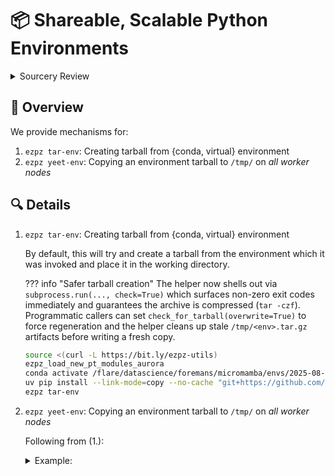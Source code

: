 # 📦 Shareable, Scalable Python Environments

<!--
- We can use the
  [ezpz/utils/`yeet_env.py`](https://github.com/saforem2/ezpz/blob/main/src/ezpz/utils/yeet_env.py)
  utility to distribute our tarball (containing the python environment) to
  `/tmp/` on all of our worker nodes.

  ```bash
  TARBALL=/flare/datascience/foremans/micromamba/envs/2025-07-pt28.tar.gz
  ezpz yeet-env --src "${TARBALL}" --dst "/tmp/$(basename ${TARBALL})" --d
  conda deactivate
  conda activate "/tmp/$(basename ${TARBALL})"
  ```
-->
<details closed><summary>Sourcery Review</summary>

<!-- Generated by sourcery-ai[bot]: start review_guide -->

## Reviewer's Guide

This PR reorganizes the utils package, adds robust distributed tarball transfer scripts and CLI, and refactors the core launch/PBS routines for more flexible command construction, parameter validation, and enhanced logging/filtering.

#### Sequence diagram for distributed tarball transfer and extraction

```mermaid
sequenceDiagram
    participant User as actor
    participant YeetEnv
    participant YeetTarball
    participant ezpz
    User->>YeetEnv: Run ezpz yeet-env CLI
    YeetEnv->>ezpz: setup_torch()
    YeetEnv->>ezpz.pbs: get_pbs_launch_cmd(ngpu_per_host=1)
    YeetEnv->>ezpz.launch: launch(cmd_to_launch=python3 -m ezpz.utils.yeet_tarball ...)
    ezpz.launch->>YeetTarball: python3 -m ezpz.utils.yeet_tarball --src ... --dst ... --d
    YeetTarball->>ezpz: get_rank(), get_world_size()
    YeetTarball->>YeetTarball: Transfer(src, dst, decompress, chunk_size, flags)
    YeetTarball->>ezpz.dist: broadcast(data, root=0)
    YeetTarball->>OS: Write file, decompress tarball
```

#### Class diagram for new distributed tarball transfer utilities

```mermaid
classDiagram
    class YeetTarball {
        +parse_args() argparse.Namespace
        +bcast_chunk(A, chunk_size)
        +Transfer(src, dst, decompress, chunk_size, flags)
        +main()
    }
    class YeetEnv {
        +main()
    }
    YeetEnv --> YeetTarball : uses
    YeetTarball ..> ezpz : depends on
    YeetEnv ..> ezpz : depends on
    YeetEnv ..> ezpz.pbs : uses
    YeetEnv ..> ezpz.launch : uses
```

#### Class diagram for refactored launch and PBS routines

```mermaid
classDiagram
    class Launch {
        +launch(launch_cmd, cmd_to_launch, filters, include_python)
        +build_launch_cmd(hostfile)
        +get_aurora_filters(additional_filters)
        +run_command(command, filters)
    }
    class PBS {
        +get_pbs_launch_cmd(ngpus, ngpu_per_host, nhosts, hostfile)
        +build_launch_cmd(hostfile)
        +get_pbs_env()
    }
    Launch ..> PBS : uses
    Launch ..> ezpz : uses
    PBS ..> ezpz : uses
```

#### Class diagram for improved torch distributed setup

```mermaid
classDiagram
    class Dist {
        +setup_torch_DDP(rank, world_size, timeout, backend)
    }
    Dist ..> torch.distributed : uses
```

### File-Level Changes

| Change | Details | Files |
| ------ | ------- | ----- |
| Add distributed tarball transfer utilities and CLI entry | <ul><li>Introduce yeet_tarball.py with chunked broadcast and extraction logic</li><li>Add yeet_env.py as a CLI entrypoint for launching distributed transfers</li><li>Register ezpz yeet-env in pyproject.toml</li><li>Restructure utils package by renaming utils.py to utils/__init__.py</li></ul> | `src/ezpz/utils/yeet_tarball.py`<br/>`src/ezpz/utils/yeet_env.py`<br/>`pyproject.toml`<br/>`src/ezpz/utils/__init__.py` |
| Refactor PBS launch command computation with robust parameters and logging | <ul><li>Compute ngpus, nhosts, and ngpu_per_host with validation assertions and fallbacks</li><li>Unify hostfile fallback resolution</li><li>Add info/warning logs about GPU usage and mismatches</li><li>Update build_launch_cmd to accept a hostfile argument and delegate to get_pbs_launch_cmd</li></ul> | `src/ezpz/pbs.py` |
| Enhance launch command construction, filtering, and logging | <ul><li>Introduce EZPZ_LOG_LEVEL and adapt filtering logic in get_aurora_filters</li><li>Log number of filters in run_command</li><li>Extend filtering to include Sunspot and conditional debug behavior</li><li>Update launch() signature to accept launch_cmd and include_python flag</li><li>Dynamically prepend Python executable only when necessary</li></ul> | `src/ezpz/launch.py` |
| Protect torch Distributed initialization | <ul><li>Import torch.distributed and guard init_process_group with is_initialized() check</li></ul> | `src/ezpz/dist.py` |
| Update test script to new launch signature | <ul><li>Modify test.py to call launch(cmd_to_launch=...) instead of positional args</li></ul> | `src/ezpz/test.py` |

---

<details>
<summary>Tips and commands</summary>

#### Interacting with Sourcery

- **Trigger a new review:** Comment `@sourcery-ai review` on the pull request.
- **Continue discussions:** Reply directly to Sourcery's review comments.
- **Generate a GitHub issue from a review comment:** Ask Sourcery to create an
  issue from a review comment by replying to it. You can also reply to a
  review comment with `@sourcery-ai issue` to create an issue from it.
- **Generate a pull request title:** Write `@sourcery-ai` anywhere in the pull
  request title to generate a title at any time. You can also comment
  `@sourcery-ai title` on the pull request to (re-)generate the title at any time.
- **Generate a pull request summary:** Write `@sourcery-ai summary` anywhere in
  the pull request body to generate a PR summary at any time exactly where you
  want it. You can also comment `@sourcery-ai summary` on the pull request to
  (re-)generate the summary at any time.
- **Generate reviewer's guide:** Comment `@sourcery-ai guide` on the pull
  request to (re-)generate the reviewer's guide at any time.
- **Resolve all Sourcery comments:** Comment `@sourcery-ai resolve` on the
  pull request to resolve all Sourcery comments. Useful if you've already
  addressed all the comments and don't want to see them anymore.
- **Dismiss all Sourcery reviews:** Comment `@sourcery-ai dismiss` on the pull
  request to dismiss all existing Sourcery reviews. Especially useful if you
  want to start fresh with a new review - don't forget to comment
  `@sourcery-ai review` to trigger a new review!

#### Customizing Your Experience

Access your [dashboard](https://app.sourcery.ai) to:
- Enable or disable review features such as the Sourcery-generated pull request
  summary, the reviewer's guide, and others.
- Change the review language.
- Add, remove or edit custom review instructions.
- Adjust other review settings.

#### Getting Help

- [Contact our support team](mailto:support@sourcery.ai) for questions or feedback.
- Visit our [documentation](https://docs.sourcery.ai) for detailed guides and information.
- Keep in touch with the Sourcery team by following us on [X/Twitter](https://x.com/SourceryAI), [LinkedIn](https://www.linkedin.com/company/sourcery-ai/) or [GitHub](https://github.com/sourcery-ai).

</details>

<!-- Generated by sourcery-ai[bot]: end review_guide -->


</details>


## 👀 Overview

We provide mechanisms for:

1. `ezpz tar-env`: Creating tarball from {conda, virtual} environment
2. `ezpz yeet-env`: Copying an environment tarball to `/tmp/` on _all worker nodes_

## 🔍 Details

1. `ezpz tar-env`: Creating tarball from {conda, virtual} environment

   By default, this will try and create a tarball from the environment which it
   was invoked and place it in the working directory.

   ??? info "Safer tarball creation"
       The helper now shells out via `subprocess.run(..., check=True)` which
       surfaces non-zero exit codes immediately and guarantees the archive is
       compressed (`tar -czf`). Programmatic callers can set
       `check_for_tarball(overwrite=True)` to force regeneration and the helper
       cleans up stale `/tmp/<env>.tar.gz` artifacts before writing a fresh copy.

   ```bash
   source <(curl -L https://bit.ly/ezpz-utils)
   ezpz_load_new_pt_modules_aurora
   conda activate /flare/datascience/foremans/micromamba/envs/2025-08-pt29
   uv pip install --link-mode=copy --no-cache "git+https://github.com/saforem2/ezpz"
   ezpz tar-env
   ```

2. `ezpz yeet-env`: Copying an environment tarball to `/tmp/` on _all worker nodes_

   Following from (1.):

   <details closed><summary>Example:</summary>

   ```bash
   #[🐍 aurora_nre_models_frameworks-2025.0.0](👻 Megatron-DeepSpeed-aurora_nre_models_frameworks-2025.0.0)
   #[/f/A/A/E/A/l/t/Megatron-DeepSpeed][🌱 saforem2/fix-formatting][📝✓] [⏱️ 39s]
   #[08/27/25 @ 07:05:40][x4310c3s2b0n0]
   ; ezpz yeet-env --src /flare/datascience/foremans/micromamba/envs/2025-07-pt28.tar.gz
   [W827 07:06:16.417068005 OperatorEntry.cpp:155] Warning: Warning only once for all operators,  other operators may also be overridden.
     Overriding a previously registered kernel for the same operator and the same dispatch key
     operator: aten::_cummax_helper(Tensor self, Tensor(a!) values, Tensor(b!) indices, int dim) -> ()
       registered at /build/pytorch/build/aten/src/ATen/RegisterSchema.cpp:6
     dispatch key: XPU
     previous kernel: registered at /build/pytorch/build/aten/src/ATen/RegisterCPU.cpp:30476
          new kernel: registered at /build/intel-pytorch-extension/build/Release/csrc/gpu/csrc/aten/generated/ATen/RegisterXPU.cpp:2971 (function operator())
   AttributeError: 'MessageFactory' object has no attribute 'GetPrototype'
   AttributeError: 'MessageFactory' object has no attribute 'GetPrototype'
   AttributeError: 'MessageFactory' object has no attribute 'GetPrototype'
   AttributeError: 'MessageFactory' object has no attribute 'GetPrototype'
   AttributeError: 'MessageFactory' object has no attribute 'GetPrototype'
   [2025-08-27 07:06:31,305112][I][ezpz/__init__:266:<module>] Setting logging level to 'INFO' on 'RANK == 0'
   [2025-08-27 07:06:31,307431][I][ezpz/__init__:267:<module>] Setting logging level to 'CRITICAL' on all others 'RANK != 0'
   [2025-08-27 07:06:31,370862][I][ezpz/pbs:228:get_pbs_launch_cmd] ⚠️ Using [2/24] GPUs [2 hosts] x [1 GPU/host]
   [2025-08-27 07:06:31,371583][W][utils/_logger:68:warning] [🚧 WARNING] Using only [2/24] available GPUs!!


   [2025-08-27 07:06:31,372710][I][ezpz/launch:356:launch] ----[🍋 ezpz.launch][started][2025-08-27-070631]----
   [2025-08-27 07:06:35,996997][I][ezpz/launch:361:launch] Job ID: 7423085
   [2025-08-27 07:06:35,997889][I][ezpz/launch:362:launch] nodelist: ['x4310c3s2b0n0', 'x4310c3s3b0n0']
   [2025-08-27 07:06:35,998288][I][ezpz/launch:363:launch] hostfile: /var/spool/pbs/aux/7423085.aurora-pbs-0001.hostmgmt.cm.aurora.alcf.anl.gov
   [2025-08-27 07:06:35,998882][I][ezpz/launch:332:build_executable] Building command to execute by piecing together:
   [2025-08-27 07:06:35,999235][I][ezpz/launch:333:build_executable] (1.) launch_cmd: mpiexec --verbose --envall --np=2 --ppn=1 --hostfile=/var/spool/pbs/aux/7423085.aurora-pbs-0001.hostmgmt.cm.aurora.alcf.anl.gov --no-vni --cpu-bind=verbose,list:2-4:10-12:18-20:26-28:34-36:42-44:54-56:62-64:70-72:78-80:86-88:94-96
   [2025-08-27 07:06:35,999996][I][ezpz/launch:334:build_executable] (2.) cmd_to_launch: /lus/flare/projects/AuroraGPT/AuroraGPT-v1/Experiments/AuroraGPT-2B/large-batch-training/tok50M-n512/Megatron-DeepSpeed/venvs/aurora/Megatron-DeepSpeed-aurora_nre_models_frameworks-2025.0.0/bin/python3 -m ezpz.utils.yeet_tarball --src /flare/datascience/foremans/micromamba/envs/2025-07-pt28.tar.gz
   [2025-08-27 07:06:36,000942][I][ezpz/launch:441:launch] Took: 4.63 seconds to build command.
   [2025-08-27 07:06:36,001306][I][ezpz/launch:444:launch] Executing:
   mpiexec
     --verbose
     --envall
     --np=2
     --ppn=1
     --hostfile=/var/spool/pbs/aux/7423085.aurora-pbs-0001.hostmgmt.cm.aurora.alcf.anl.gov
     --no-vni
     --cpu-bind=verbose,list:2-4:10-12:18-20:26-28:34-36:42-44:54-56:62-64:70-72:78-80:86-88:94-96
     /lus/flare/projects/AuroraGPT/AuroraGPT-v1/Experiments/AuroraGPT-2B/large-batch-training/tok50M-n512/Megatron-DeepSpeed/venvs/aurora/Megatron-DeepSpeed-aurora_nre_models_frameworks-2025.0.0/bin/python3
     -m
     ezpz.utils.yeet_tarball
     --src
     /flare/datascience/foremans/micromamba/envs/2025-07-pt28.tar.gz
   [2025-08-27 07:06:36,002863][I][ezpz/launch:176:get_aurora_filters] Filtering for Aurora-specific messages. To view list of filters, run with EZPZ_LOG_LEVEL=DEBUG
   [2025-08-27 07:06:36,003361][I][ezpz/launch:460:launch] Execution started @ 2025-08-27-070636...
   [2025-08-27 07:06:36,003769][I][ezpz/launch:463:launch] ----[🍋 ezpz.launch][stop][2025-08-27-070636]----
   [2025-08-27 07:06:36,004212][I][ezpz/launch:99:run_command] Caught 20 filters
   [2025-08-27 07:06:36,004568][I][ezpz/launch:100:run_command] Running command:
    mpiexec --verbose --envall --np=2 --ppn=1 --hostfile=/var/spool/pbs/aux/7423085.aurora-pbs-0001.hostmgmt.cm.aurora.alcf.anl.gov --no-vni --cpu-bind=verbose,list:2-4:10-12:18-20:26-28:34-36:42-44:54-56:62-64:70-72:78-80:86-88:94-96 /lus/flare/projects/AuroraGPT/AuroraGPT-v1/Experiments/AuroraGPT-2B/large-batch-training/tok50M-n512/Megatron-DeepSpeed/venvs/aurora/Megatron-DeepSpeed-aurora_nre_models_frameworks-2025.0.0/bin/python3 -m ezpz.utils.yeet_tarball --src /flare/datascience/foremans/micromamba/envs/2025-07-pt28.tar.gz
   Disabling local launch: multi-node application
   Connected to tcp://x4310c3s2b0n0.hsn.cm.aurora.alcf.anl.gov:7919
   Launching application 698d8ba4-c450-462a-9ca4-a8417c34c397
   cpubind:list x4310c3s2b0n0 pid 59558 rank 0 0: mask 0x1c
   cpubind:list x4310c3s3b0n0 pid 155510 rank 1 0: mask 0x1c
   [2025-08-27 07:06:57,894515][I][ezpz/__init__:266:<module>] Setting logging level to 'INFO' on 'RANK == 0'
   [2025-08-27 07:06:57,897149][I][ezpz/__init__:267:<module>] Setting logging level to 'CRITICAL' on all others 'RANK != 0'
   [2025-08-27 07:06:57,947956][I][ezpz/dist:1171:setup_torch_distributed] Using fw='ddp' with torch_{device,backend}= {xpu, ccl}
   [2025-08-27 07:06:57,949111][I][ezpz/dist:1035:setup_torch_DDP] Caught MASTER_PORT=49717 from environment!
   [2025-08-27 07:06:57,949810][I][ezpz/dist:1051:setup_torch_DDP] Using torch.distributed.init_process_group with
   - master_addr='x4310c3s2b0n0.hsn.cm.aurora.alcf.anl.gov'
   - master_port='49717'
   - world_size=2
   - rank=0
   - local_rank=0
   - timeout=datetime.timedelta(seconds=3600)
   - backend='ccl'
   [2025-08-27 07:06:57,950782][I][ezpz/dist:768:init_process_group] Calling torch.distributed.init_process_group_with: rank=0 world_size=2 backend=ccl
   [2025-08-27 07:08:29,612139][I][ezpz/pbs:228:get_pbs_launch_cmd] ✅ Using [24/24] GPUs [2 hosts] x [12 GPU/host]
   2025:08:27-07:08:29:(59558) |CCL_WARN| value of CCL_LOG_LEVEL changed to be error (default:warn)
   [2025-08-27 07:08:29,844993][I][ezpz/dist:1389:setup_torch] Using device='xpu' with backend='ccl' + 'ccl' for distributed training.
   [2025-08-27 07:08:29,845655][I][ezpz/dist:1434:setup_torch] ['x4310c3s2b0n0'][0/1]
   [2025-08-27 07:08:29,844938][I][ezpz/dist:1434:setup_torch] ['x4310c3s3b0n0'][1/1]
   [2025-08-27 07:08:29,850193][I][utils/yeet_tarball:180:main] Copying /lus/flare/projects/datascience/foremans/micromamba/envs/2025-07-pt28.tar.gz to /tmp/2025-07-pt28.tar.gz
   [2025-08-27 07:08:29,850810][I][utils/yeet_tarball:87:transfer] Transfer started at 2025-08-27-070829
   [2025-08-27 07:08:33,558579][I][utils/yeet_tarball:94:transfer]

   [2025-08-27 07:08:33,559439][I][utils/yeet_tarball:95:transfer] ==================
   [2025-08-27 07:08:33,559851][I][utils/yeet_tarball:96:transfer] Rank-0 loading library /lus/flare/projects/datascience/foremans/micromamba/envs/2025-07-pt28.tar.gz took 3.7073152649682015 seconds
   [2025-08-27 07:08:33,560291][I][utils/yeet_tarball:58:bcast_chunk] size of data 4373880261
     0%|          | 0/33 [00:00<?, ?it/s]
     3%|3         | 1/33 [00:00<00:07,  4.07it/s]
     6%|6         | 2/33 [00:00<00:07,  4.08it/s]
     9%|9         | 3/33 [00:00<00:07,  4.11it/s]
    12%|#2        | 4/33 [00:00<00:07,  4.13it/s]
    15%|#5        | 5/33 [00:01<00:06,  4.16it/s]
    18%|#8        | 6/33 [00:01<00:06,  4.17it/s]
    21%|##1       | 7/33 [00:01<00:06,  4.19it/s]
    24%|##4       | 8/33 [00:01<00:05,  4.19it/s]
    27%|##7       | 9/33 [00:02<00:05,  4.21it/s]
    30%|###       | 10/33 [00:02<00:05,  4.22it/s]
    33%|###3      | 11/33 [00:02<00:05,  4.23it/s]
    36%|###6      | 12/33 [00:02<00:04,  4.23it/s]
    39%|###9      | 13/33 [00:03<00:04,  4.24it/s]
    42%|####2     | 14/33 [00:03<00:04,  4.26it/s]
    45%|####5     | 15/33 [00:03<00:04,  4.28it/s]
    48%|####8     | 16/33 [00:03<00:03,  4.29it/s]
    52%|#####1    | 17/33 [00:04<00:03,  4.31it/s]
    55%|#####4    | 18/33 [00:04<00:03,  4.32it/s]
    58%|#####7    | 19/33 [00:04<00:03,  4.33it/s]
    61%|######    | 20/33 [00:04<00:03,  4.33it/s]
    64%|######3   | 21/33 [00:04<00:02,  4.34it/s]
    67%|######6   | 22/33 [00:05<00:02,  4.34it/s]
    70%|######9   | 23/33 [00:05<00:02,  4.34it/s]
    73%|#######2  | 24/33 [00:05<00:02,  4.30it/s]
    76%|#######5  | 25/33 [00:05<00:01,  4.28it/s]
    79%|#######8  | 26/33 [00:06<00:01,  4.28it/s]
    82%|########1 | 27/33 [00:06<00:01,  4.29it/s]
    85%|########4 | 28/33 [00:06<00:01,  4.29it/s]
    88%|########7 | 29/33 [00:06<00:00,  4.30it/s]
    91%|######### | 30/33 [00:07<00:00,  4.30it/s]
    94%|#########3| 31/33 [00:07<00:00,  4.31it/s]
    97%|#########6| 32/33 [00:07<00:00,  4.32it/s]
   100%|##########| 33/33 [00:07<00:00,  4.95it/s]
   100%|##########| 33/33 [00:07<00:00,  4.32it/s]

   [2025-08-27 07:08:44,307307][I][utils/yeet_tarball:105:transfer] Broadcast took 8.710064542014152 seconds
   [2025-08-27 07:08:44,307939][I][utils/yeet_tarball:106:transfer] Writing to the disk /tmp/2025-07-pt28.tar.gz took 2.037590510910377
   [2025-08-27 07:09:53,840779][I][utils/yeet_tarball:115:transfer] untar took 69.53 seconds
   [2025-08-27 07:09:53,841559][I][utils/yeet_tarball:116:transfer] Total time: 83.99032527511008 seconds
   [2025-08-27 07:09:53,841947][I][utils/yeet_tarball:117:transfer] ==================

   Application 698d8ba4 resources: utime=163s stime=48s maxrss=11959864KB inblock=8917718 oublock=16 minflt=622483 majflt=4481 nvcsw=966457 nivcsw=773
   [2025-08-27 07:09:59,205952][I][ezpz/launch:467:launch] Execution finished with 0.
   [2025-08-27 07:09:59,206883][I][ezpz/launch:468:launch] Executing finished in 203.20 seconds.
   [2025-08-27 07:09:59,207470][I][ezpz/launch:469:launch] Took 203.21 seconds to run. Exiting.
   took: 0h:03m:48s
   ```

   </details>
